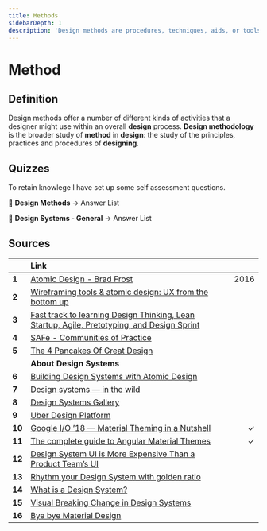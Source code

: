 ```yaml
---
title: Methods
sidebarDepth: 1
description: 'Design methods are procedures, techniques, aids, or tools for designing'
---
```


# Method

## Definition

Design methods offer a number of different kinds of activities that a designer might use within an overall **design** process. **Design methodology** is the broader study of **method** in **design**: the study of the principles, practices and procedures of **designing**.

## Quizzes

To retain knowlege I have set up some self assessment questions.

📝 **Design Methods** → Answer List

📝 **Design Systems - General** → Answer List

## Sources

|  | Link |  |
| :--- | :--- | ---: |
| **1** | [Atomic Design - Brad Frost](https://atomicdesign.bradfrost.com/table-of-contents/) | 2016 |
| **2** | [Wireframing tools & atomic design: UX from the bottom up](https://www.justinmind.com/blog/wireframing-tool-and-atomic-design-user-experience-from-the-bottom-up/) |  |
| **3** | [Fast track to learning Design Thinking, Lean Startup, Agile, Pretotyping, and Design Sprint](https://uxplanet.org/fast-track-%EF%B8%8F-to-learning-design-thinking-lean-startup-agile-pretotyping-and-design-sprint-f4badcd915fb) |  |
| **4** | [SAFe - Communities of Practice](https://www.scaledagileframework.com/communities-of-practice/) |  |
| **5** | [The 4 Pancakes Of Great Design](https://medium.com/human-centered-thinking-switzerland/the-4-pancakes-of-great-design-490af03c0ed4) |  |
|  | **About Design Systems** |  |
| **6** | [Building Design Systems with Atomic Design](https://medium.muz.li/building-design-systems-with-atomic-design-93a13286f676) |  |
| **7** | [Design systems — in the wild](https://uxdesign.cc/design-systems-in-the-wild-cbc863f41c2) |  |
| **8** | [Design Systems Gallery](https://designsystemsrepo.com/design-systems) |  |
| **9** | [Uber Design Platform](https://medium.com/uber-design/uber-design-platform-1ebff86c89e7) |  |
| **10** | [Google I/O ’18 — Material Theming in a Nutshell](https://blog.prototypr.io/google-i-o-18-material-theming-180032431b9e) | ✓ |
| **11** | [The complete guide to Angular Material Themes](https://medium.com/@tomastrajan/the-complete-guide-to-angular-material-themes-4d165a9d24d1) | ✓ |
| **12** | [Design System UI is More Expensive Than a Product Team’s UI](https://medium.com/eightshapes-llc/design-system-ui-is-more-expensive-than-a-product-teams-ui-f3c3e48c555) |  |
| **13** | [Rhythm your Design System with golden ratio](https://uxdesign.cc/design-system-based-on-the-golden-ratio-ui-%C9%B8-e45eb98655cb) |  |
| **14** | [What is a Design System?](https://rangle.io/blog/what-is-a-design-system/) |  |
| **15** | [Visual Breaking Change in Design Systems](https://medium.com/eightshapes-llc/visual-breaking-change-in-design-systems-1e9109fac9c4) |  |
| **16** | [Bye bye Material Design](https://medium.com/techtrument/bye-bye-material-design-acaebcc7c6b4) |  |

 

